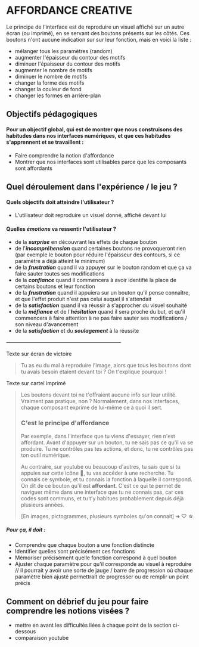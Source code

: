 # AFFORDANCE CREATIVE

Le principe de l'interface est de reproduire un visuel affiché sur un autre écran (ou imprimé), en se servant des boutons présents sur les côtés. Ces boutons n'ont aucune indication sur sur leur fonction, mais en voici la liste :

- mélanger tous les paramètres (random)
- augmenter l'épaisseur du contour des motifs
- diminuer l'épaisseur du contour des motifs
- augmenter le nombre de motifs
- diminuer le nombre de motifs
- changer la forme des motifs
- changer la couleur de fond
- changer les formes en arrière-plan


## Objectifs pédagogiques

#### Pour un objectif global, qui est de montrer que nous construisons des habitudes dans nos interfaces numériques, et que ces habitudes s'apprennent et se travaillent :

- Faire comprendre la notion d'affordance
- Montrer que nos interfaces sont utilisables parce que les composants sont affordants

## Quel déroulement dans l'expérience / le jeu ?

#### Quels objectifs doit atteindre l'utilisateur ?

- L'utilisateur doit reproduire un visuel donné, affiché devant lui

#### Quelles ***émotions*** va ressentir l'utilisateur ?

- de la ***surprise*** en découvrant les effets de chaque bouton
- de l'***incompréhension*** quand certaines boutons ne provoqueront rien (par exemple le bouton pour réduire l'épaisseur des contours, si ce paramètre a déjà atteint le minimum)
- de la ***frustration*** quand il va appuyer sur le bouton random et que ça va faire sauter toutes ses modifications
- de la ***confiance*** quand il commencera à avoir identifié la place de certains boutons et leur fonction
- de la ***frustration*** quand il appuiera sur un bouton qu'il pense connaître, et que l'effet produit n'est pas celui auquel il s'attendait
- de la ***satisfaction*** quand il va réussir à s'approcher du visuel souhaité
- de la ***méfiance*** et de l'***hésitation*** quand il sera proche du but, et qu'il commencera à faire attention à ne pas faire sauter ses modifications / son niveau d'avancement
- de la ***satisfaction*** et du ***soulagement*** à la réussite

——————————————————————

Texte sur écran de victoire
> Tu as eu du mal à reproduire l'image, alors que tous les boutons dont tu avais besoin étaient devant toi ? On t'explique pourquoi !


Texte sur cartel imprimé
> Les boutons devant toi ne t'offraient aucune info sur leur utilité. Vraiment pas pratique, non ? Normalement, dans nos interfaces, chaque composant exprime de lui-même ce à quoi il sert.
> ### C'est le principe **d'affordance**
>
> Par exemple, dans l'interface que tu viens d'essayer, rien n'est affordant. Avant d'appuyer sur un bouton, tu ne sais pas ce qu'il va se produire. Tu ne contrôles pas tes actions, et donc, tu ne contrôles pas ton outil numérique.
>
> Au contraire, sur youtube ou beaucoup d'autres, tu sais que si tu appuies sur cette icône 🔎, tu vas accéder à une recherche. Tu connais ce symbole, et tu connais la fonction à laquelle il correspond. On dit de ce bouton qu'il est **affordant**.
> C'est ce qui te permet de naviguer même dans une interface que tu ne connais pas, car ces codes sont communs, et tu t'y habitues probablement depuis déjà plusieurs années.
>
> [En images, pictogrammes, plusieurs symboles qu'on connait] ➔ ♡ ☆





##### Pour ça, il doit :

- Comprendre que chaque bouton a une fonction distincte
- Identifier quelles sont précisément ces fonctions
- Mémoriser précisément quelle fonction correspond à quel bouton
- Ajuster chaque paramètre pour qu'il corresponde au visuel à reproduire // il pourrait y avoir une sorte de jauge / barre de progression où chaque paramètre bien ajusté permettrait de progresser ou de remplir un point précis

## Comment on débrief du jeu pour faire comprendre les notions visées ?

- mettre en avant les difficultés liées à chaque point de la section ci-dessous
- comparaison youtube
